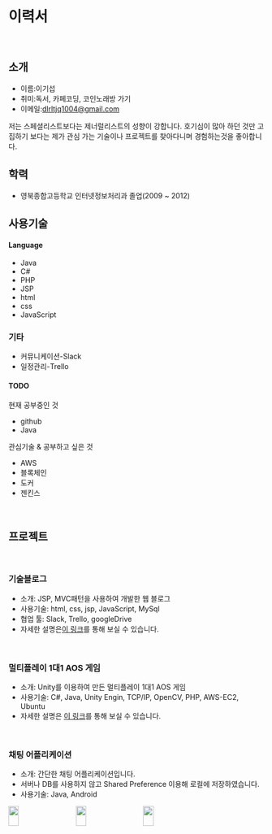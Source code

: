 

# 이력서

<br>

## 소개

+ 이름:이기섭
+ 취미:독서, 카페코딩, 코인노래방 가기
+ 이메일:dlrltjq1004@gmail.com

저는 스페셜리스트보다는 제너럴리스트의 성향이 강합니다.
호기심이 많아 하던 것만 고집하기 보다는 제가 관심 가는 기술이나 프로젝트를 찾아다니며 경험하는것을 좋아합니다.

## 학력 
+ 영북종합고등학교 인터넷정보처리과 졸업(2009 ~ 2012)



## 사용기술

#### Language
+ Java 
+ C# 
+ PHP 
+ JSP
+ html
+ css
+ JavaScript

### 기타
+ 커뮤니케이션-Slack
+ 일정관리-Trello

#### TODO

현재 공부중인 것
+ github
+ Java

관심기술 & 공부하고 싶은 것
+ AWS
+ 블록체인
+ 도커
+ 젠킨스

<br>

## 프로젝트

<br>

### 기술블로그

+ 소개: JSP, MVC패턴을 사용하여 개발한 웹 블로그
+ 사용기술: html, css, jsp, JavaScript, MySql 
+ 협업 툴: Slack, Trello, googleDrive
+ 자세한 설명은[이 링크](https://github.com/dlrltjq1004/resume/blob/master/TechBlog.md)를 통해 보실 수 있습니다.

<br>

### 멀티플레이 1대1 AOS 게임

+ 소개: Unity를 이용하여 만든 멀티플레이 1대1 AOS 게임
+ 사용기술: C#, Java, Unity Engin, TCP/IP, OpenCV, PHP, AWS-EC2, Ubuntu
+ 자세한 설명은 [이 링크](https://github.com/dlrltjq1004/resume/blob/master/NovaWolrd.md)를 통해 보실 수 있습니다.

<br>

### 채팅 어플리케이션

+ 소개: 간단한 채팅 어플리케이션입니다.
+ 서버나 DB를 사용하지 않고 Shared Preference 이용해 로컬에 저장하였습니다.
+ 사용기술: Java, Android

 <img src="images/채팅어플_가입_로그인.gif" width="20%" height="10%">　　
 <img src="images/Java_채팅어플 -프로필변경.gif" width="20%" height="10%">　　
 <img src="images/Java_채팅어플 - Join.gif" width="20%" height="10%">
 
<br>
